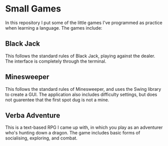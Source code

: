 # Small Games
In this repository I put some of the little games I've programmed as practice when learning a language. The games include:

## Black Jack
This follows the standard rules of Black Jack, playing against the dealer. The interface is completely through the terminal.

## Minesweeper
This follows the standard rules of Minesweeper, and uses the Swing library to create a GUI. The application also includes difficulty settings, but does not guarentee that the first spot dug is not a mine.

## Verba Adventure
This is a text-based RPG I came up with, in which you play as an adventurer who's hunting down a dragon. The game includes basic forms of socialising, exploring, and combat.
